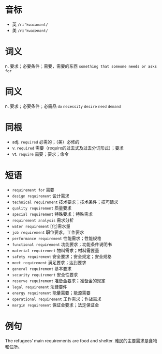 # 音标

- 英 `/rɪ'kwaɪəmənt/`
- 美 `/rɪ'kwaɪɚmənt/`

# 词义

n. 要求；必要条件；需要，需要的东西
`something that someone needs or asks for`

# 同义

n. 要求；必要条件；必需品
`do` `necessity` `desire` `need` `demand`

# 同根

- adj. `required` 必需的；（美）必修的
- v. `required` 需要（require的过去式及过去分词形式）；要求
- vt. `require` 需要；要求；命令

# 短语

- `requirement for` 需要
- `design requirement` 设计需求
- `technical requirement` 技术要求；技术条件；技巧请求
- `quality requirement` 质量要求
- `special requirement` 特殊要求；特殊需求
- `requirement analysis` 需求分析
- `water requirement` [化]需水量
- `job requirement` 职位要求，工作要求
- `performance requirement` 性能需求；性能规格
- `functional requirement` 功能要求；功能条件说明书
- `material requirement` 物料需求；材料需要量
- `safety requirement` 安全要求；安全规定；安全规格
- `meet requirement` 满足要求；达到要求
- `general requirement` 基本要求
- `security requirement` 安全性要求
- `reserve requirement` 准备金要求；准备金的规定
- `legal requirement` 法律要件
- `energy requirement` 能量需要；能源需要
- `operational requirement` 工作需求；作战需求
- `margin requirement` 保证金要求；法定保证金

# 例句

The refugees’ main requirements are food and shelter.
难民的主要需求是食物和住所。


